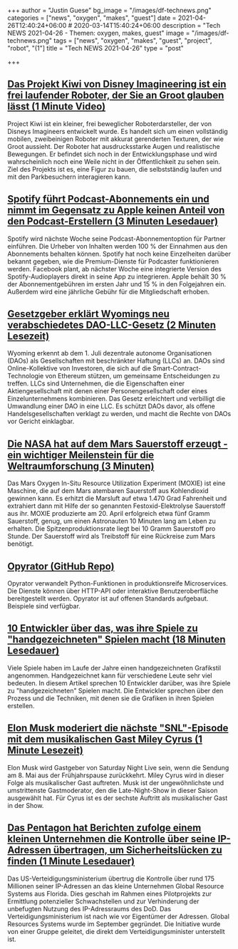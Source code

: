 +++
author = "Justin Guese"
bg_image = "/images/df-technews.png"
categories = ["news", "oxygen", "makes", "guest"]
date = 2021-04-26T12:40:24+06:00 # 2020-03-14T15:40:24+06:00
description = "Tech NEWS 2021-04-26 - Themen: oxygen, makes, guest"
image = "/images/df-technews.png"
tags = ["news", "oxygen", "makes", "guest", "project", "robot", "(1"]
title = "Tech NEWS 2021-04-26"
type = "post"

+++

## [Das Projekt Kiwi von Disney Imagineering ist ein frei laufender Roboter, der Sie an Groot glauben lässt (1 Minute Video)](https://www.youtube.com/watch?v=6spi7nBqrro&utm_source=tldrnewsletter/1/010001790da77366-9526de24-8360-4ec7-abf5-3db719a1aeda-000000/7EgN8kCMAi8SQQmaIAL9Gf95BzTSS5ytnCcgWXzUAdg=190)

 Project Kiwi ist ein kleiner, frei beweglicher Roboterdarsteller, der von Disneys Imagineers entwickelt wurde. Es handelt sich um einen vollständig mobilen, zweibeinigen Roboter mit akkurat gerenderten Texturen, der wie Groot aussieht. Der Roboter hat ausdrucksstarke Augen und realistische Bewegungen. Er befindet sich noch in der Entwicklungsphase und wird wahrscheinlich noch eine Weile nicht in der Öffentlichkeit zu sehen sein. Ziel des Projekts ist es, eine Figur zu bauen, die selbstständig laufen und mit den Parkbesuchern interagieren kann.

## [Spotify führt Podcast-Abonnements ein und nimmt im Gegensatz zu Apple keinen Anteil von den Podcast-Erstellern (3 Minuten Lesedauer)](https://variety.com/2021/digital/news/spotify-podcast-subscriptions-apple-revenue-share-1234958690/)

 Spotify wird nächste Woche seine Podcast-Abonnementoption für Partner einführen. Die Urheber von Inhalten werden 100 % der Einnahmen aus den Abonnements behalten können. Spotify hat noch keine Einzelheiten darüber bekannt gegeben, wie die Premium-Dienste für Podcaster funktionieren werden. Facebook plant, ab nächster Woche eine integrierte Version des Spotify-Audioplayers direkt in seine App zu integrieren. Apple behält 30 % der Abonnementgebühren im ersten Jahr und 15 % in den Folgejahren ein. Außerdem wird eine jährliche Gebühr für die Mitgliedschaft erhoben.

## [Gesetzgeber erklärt Wyomings neu verabschiedetes DAO-LLC-Gesetz (2 Minuten Lesezeit)](https://www.coindesk.com/wyoming-dao-llc-law-passed)

 Wyoming erkennt ab dem 1. Juli dezentrale autonome Organisationen (DAOs) als Gesellschaften mit beschränkter Haftung (LLCs) an. DAOs sind Online-Kollektive von Investoren, die sich auf die Smart-Contract-Technologie von Ethereum stützen, um gemeinsame Entscheidungen zu treffen. LLCs sind Unternehmen, die die Eigenschaften einer Aktiengesellschaft mit denen einer Personengesellschaft oder eines Einzelunternehmens kombinieren. Das Gesetz erleichtert und verbilligt die Umwandlung einer DAO in eine LLC. Es schützt DAOs davor, als offene Handelsgesellschaften verklagt zu werden, und macht die Rechte von DAOs vor Gericht einklagbar.

## [Die NASA hat auf dem Mars Sauerstoff erzeugt - ein wichtiger Meilenstein für die Weltraumforschung (3 Minuten)](https://www.vice.com/en/article/bvz8em/nasa-has-created-oxygen-on-mars-in-a-major-milestone-for-space-exploration)

 Das Mars Oxygen In-Situ Resource Utilization Experiment (MOXIE) ist eine Maschine, die auf dem Mars atembaren Sauerstoff aus Kohlendioxid gewinnen kann. Es erhitzt die Marsluft auf etwa 1.470 Grad Fahrenheit und extrahiert dann mit Hilfe der so genannten Festoxid-Elektrolyse Sauerstoff aus ihr. MOXIE produzierte am 20. April erfolgreich etwa fünf Gramm Sauerstoff, genug, um einen Astronauten 10 Minuten lang am Leben zu erhalten. Die Spitzenproduktionsrate liegt bei 10 Gramm Sauerstoff pro Stunde. Der Sauerstoff wird als Treibstoff für eine Rückreise zum Mars benötigt.

## [Opyrator (GitHub Repo)](https://github.com/ml-tooling/opyrator)

 Opyrator verwandelt Python-Funktionen in produktionsreife Microservices. Die Dienste können über HTTP-API oder interaktive Benutzeroberfläche bereitgestellt werden. Opyrator ist auf offenen Standards aufgebaut. Beispiele sind verfügbar.

## [10 Entwickler über das, was ihre Spiele zu "handgezeichneten" Spielen macht (18 Minuten Lesedauer)](https://www.polygon.com/interviews/22397934/indie-games-hand-drawn-artists-cozy-grove)

 Viele Spiele haben im Laufe der Jahre einen handgezeichneten Grafikstil angenommen. Handgezeichnet kann für verschiedene Leute sehr viel bedeuten. In diesem Artikel sprechen 10 Entwickler darüber, was ihre Spiele zu "handgezeichneten" Spielen macht. Die Entwickler sprechen über den Prozess und die Techniken, mit denen sie die Grafiken in ihren Spielen erstellen.

## [Elon Musk moderiert die nächste "SNL"-Episode mit dem musikalischen Gast Miley Cyrus (1 Minute Lesezeit)](https://www.rollingstone.com/tv/tv-news/elon-musk-host-miley-cyrus-snl-1160775/)

 Elon Musk wird Gastgeber von Saturday Night Live sein, wenn die Sendung am 8. Mai aus der Frühjahrspause zurückkehrt. Miley Cyrus wird in dieser Folge als musikalischer Gast auftreten. Musk ist der ungewöhnlichste und umstrittenste Gastmoderator, den die Late-Night-Show in dieser Saison ausgewählt hat. Für Cyrus ist es der sechste Auftritt als musikalischer Gast in der Show.

## [Das Pentagon hat Berichten zufolge einem kleinen Unternehmen die Kontrolle über seine IP-Adressen übertragen, um Sicherheitslücken zu finden (1 Minute Lesedauer)](https://www.theverge.com/2021/4/24/22401339/pentagon-ip-addresses-security-department-defense)

 Das US-Verteidigungsministerium übertrug die Kontrolle über rund 175 Millionen seiner IP-Adressen an das kleine Unternehmen Global Resource Systems aus Florida. Dies geschah im Rahmen eines Pilotprojekts zur Ermittlung potenzieller Schwachstellen und zur Verhinderung der unbefugten Nutzung des IP-Adressraums des DoD. Das Verteidigungsministerium ist nach wie vor Eigentümer der Adressen. Global Resources Systems wurde im September gegründet. Die Initiative wurde von einer Gruppe geleitet, die direkt dem Verteidigungsminister unterstellt ist.

